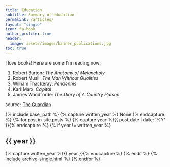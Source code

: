 ```yaml
---
title: Education
subtitle: Summary of education
permalink: /articles/
layout: "single"
icon: fa-book
author_profile: true
header:
  image: assets/images/banner_publications.jpg
toc: true
---
```




I love books! Here are some I'm reading now:

1. Robert Burton: *The Anatomy of Melancholy*
2. Robert Musil: *The Man Without Qualities*
8. William Thackeray: *Pendennis*
9. Karl Marx: *Capital*
10. James Woodforde: *The Diary of A Country Parson*

source: [The Guardian](https://www.theguardian.com/books/booksblog/2011/jan/04/best-boring-books)




{% include base_path %}
{% capture written_year %}'None'{% endcapture %}
{% for post in site.posts %}
  {% capture year %}{{ post.date | date: '%Y' }}{% endcapture %}
  {% if year != written_year %}
    <h2 id="{{ year | slugify }}" class="archive__subtitle">{{ year }}</h2>
    {% capture written_year %}{{ year }}{% endcapture %}
  {% endif %}
  {% include archive-single.html %}
{% endfor %}
